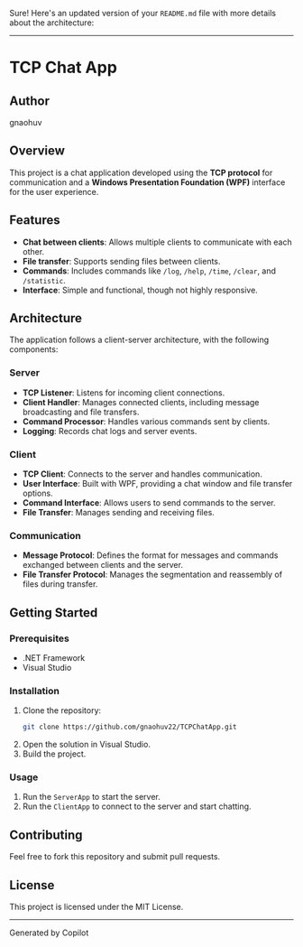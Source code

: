 Sure! Here's an updated version of your `README.md` file with more details about the architecture:

---

# TCP Chat App

## Author
gnaohuv

## Overview
This project is a chat application developed using the **TCP protocol** for communication and a **Windows Presentation Foundation (WPF)** interface for the user experience.

## Features
- **Chat between clients**: Allows multiple clients to communicate with each other.
- **File transfer**: Supports sending files between clients.
- **Commands**: Includes commands like `/log`, `/help`, `/time`, `/clear`, and `/statistic`.
- **Interface**: Simple and functional, though not highly responsive.

## Architecture
The application follows a client-server architecture, with the following components:

### Server
- **TCP Listener**: Listens for incoming client connections.
- **Client Handler**: Manages connected clients, including message broadcasting and file transfers.
- **Command Processor**: Handles various commands sent by clients.
- **Logging**: Records chat logs and server events.

### Client
- **TCP Client**: Connects to the server and handles communication.
- **User Interface**: Built with WPF, providing a chat window and file transfer options.
- **Command Interface**: Allows users to send commands to the server.
- **File Transfer**: Manages sending and receiving files.

### Communication
- **Message Protocol**: Defines the format for messages and commands exchanged between clients and the server.
- **File Transfer Protocol**: Manages the segmentation and reassembly of files during transfer.

## Getting Started
### Prerequisites
- .NET Framework
- Visual Studio

### Installation
1. Clone the repository:
   ```sh
   git clone https://github.com/gnaohuv22/TCPChatApp.git
   ```
2. Open the solution in Visual Studio.
3. Build the project.

### Usage
1. Run the `ServerApp` to start the server.
2. Run the `ClientApp` to connect to the server and start chatting.

## Contributing
Feel free to fork this repository and submit pull requests.

## License
This project is licensed under the MIT License.

---

Generated by Copilot
